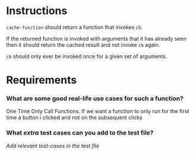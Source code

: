 # Instructions

`cache-function` should return a function that invokes `cb`.

If the returned function is invoked with arguments that it has already seen
then it should return the cached result and not invoke `cb` again.

`cb` should only ever be invoked once for a given set of arguments.

# Requirements

### **What are some good real-life use cases for such a function?**
One Time Only Call Functions.
  If we want a function to only run for the first time a button i clicked and not on the subsequent clicks 

### **What *extra* test cases can you add to the test file?**

*Add relevant test-cases in the test file*